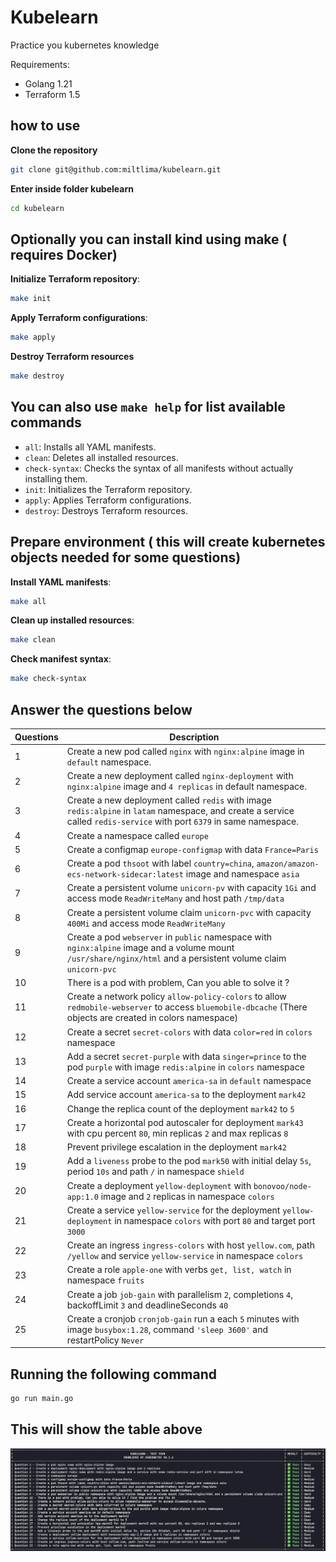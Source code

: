 # Kubelearn

Practice you kubernetes knowledge

Requirements:

- Golang 1.21
- Terraform 1.5

## how to use

**Clone the repository**

```bash
git clone git@github.com:miltlima/kubelearn.git
```

**Enter inside folder kubelearn**

```bash
cd kubelearn
```

## Optionally you can install kind using make ( requires Docker)

**Initialize Terraform repository**:

```sh
make init
```

**Apply Terraform configurations**:

```sh
make apply
```

**Destroy Terraform resources**

```sh
make destroy
```

## You can also use `make help` for list available commands

- `all`: Installs all YAML manifests.
- `clean`: Deletes all installed resources.
- `check-syntax`: Checks the syntax of all manifests without actually installing them.
- `init`: Initializes the Terraform repository.
- `apply`: Applies Terraform configurations.
- `destroy`: Destroys Terraform resources.

## Prepare environment ( this will create kubernetes objects needed for some questions)

**Install YAML manifests**:

```sh
make all
```

**Clean up installed resources**:

```sh
make clean
```

**Check manifest syntax**:

```sh
make check-syntax
```

## Answer the questions below

| Questions   | Description |
| ----------- | ----------- |
| 1 | Create a new pod called `nginx` with `nginx:alpine` image in `default` namespace.|
| 2 | Create a new deployment called `nginx-deployment` with `nginx:alpine` image and `4 replicas` in default namespace.|
| 3 | Create a new deployment called `redis` with image `redis:alpine` in `latam` namespace, and create a service called `redis-service` with port `6379` in same namespace.|
| 4 | Create a namespace called `europe`|
| 5 | Create a configmap `europe-configmap` with data `France=Paris`|
| 6 | Create a pod `thsoot` with label `country=china`, `amazon/amazon-ecs-network-sidecar:latest` image and namespace `asia`|
| 7 | Create a persistent volume `unicorn-pv` with capacity `1Gi` and access mode `ReadWriteMany` and host path `/tmp/data`|
| 8 | Create a persistent volume claim `unicorn-pvc` with capacity `400Mi` and access mode `ReadWriteMany`|
| 9 | Create a pod `webserver` in `public` namespace with `nginx:alpine` image and a volume mount `/usr/share/nginx/html` and a persistent volume claim `unicorn-pvc`|
| 10| There is a pod with problem, Can you able to solve it ?|
| 11| Create a network policy `allow-policy-colors` to allow `redmobile-webserver` to access `bluemobile-dbcache` (There objects are created in colors namespace)|
| 12| Create a secret `secret-colors` with data `color=red` in `colors` namespace|
| 13| Add a secret `secret-purple` with data `singer=prince` to the pod `purple` with image `redis:alpine` in `colors` namespace|
| 14| Create a service account `america-sa` in `default` namespace|
| 15| Add service account `america-sa` to the deployment `mark42`|
| 16| Change the replica count of the deployment `mark42` to `5`|
| 17| Create a horizontal pod autoscaler for deployment `mark43` with cpu percent `80`, min replicas `2` and max replicas `8`|
| 18| Prevent privilege escalation in the deployment `mark42`|
| 19| Add a `liveness` probe to the pod `mark50` with initial delay `5s`, period `10s` and path `/` in namespace `shield`|
| 20| Create a deployment `yellow-deployment` with `bonovoo/node-app:1.0` image and `2` replicas in namespace `colors`|
| 21| Create a service `yellow-service` for the deployment `yellow-deployment` in namespace `colors` with port `80` and target port `3000`|
| 22| Create an ingress `ingress-colors` with host `yellow.com`, path `/yellow` and service `yellow-service` in namespace `colors`|
| 23| Create a role `apple-one` with verbs `get, list, watch` in namespace `fruits`|
| 24| Create a job `job-gain` with parallelism `2`, completions `4`, backoffLimit `3` and deadlineSeconds `40`|
| 25| Create a cronjob `cronjob-gain` run a each `5` minutes with image `busybox:1.28`, command `'sleep 3600'` and restartPolicy `Never`|

## Running the following command

```bash
go run main.go
```

## This will show the table above

![Kubelearn](images/kubelearn.png)
